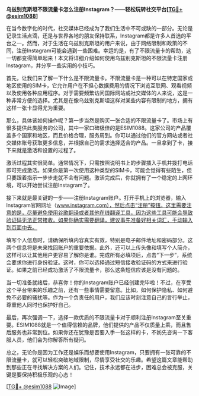 **乌兹别克斯坦不限流量卡怎么注册Instagram？——轻松玩转社交平台[[TG💪+ @esim1088](https://t.me/s/esim1088)]**

在当今数字化的时代，社交媒体已经成为了我们生活中不可或缺的一部分。无论是记录生活点滴，还是与世界各地的朋友保持联系，Instagram都是许多人首选的平台之一。然而，对于生活在乌兹别克斯坦的用户来说，由于网络限制和政策的不同，注册Instagram可能会遇到一些困难。幸运的是，有了不限流量卡的帮助，这一切都变得简单起来！本文将详细介绍如何使用乌兹别克斯坦的不限流量卡注册Instagram，并分享一些实用的小技巧。

首先，让我们来了解一下什么是不限流量卡。不限流量卡是一种可以在特定国家或地区使用的SIM卡，它允许用户在不担心数据费用的情况下浏览互联网、观看视频以及使用各种应用程序。对于需要频繁访问国际网站或社交媒体的人来说，这是一种非常方便的选择。尤其是在像乌兹别克斯坦这样对某些内容有限制的地方，拥有这样一张卡显得尤为重要。

那么，具体该如何操作呢？第一步当然是购买一张合适的不限流量卡了。市场上有很多提供此类服务的公司，其中一家口碑极佳的是ESIM1088。这家公司的产品覆盖多个国家和地区，而且价格合理，服务周到。你可以通过他们的官方网站或者社交媒体账号获取更多信息，并根据自己的需求选择适合的产品。一旦拿到了卡，接下来就是激活和设置的过程了。

激活过程其实很简单。通常情况下，只需按照说明书上的步骤插入手机并拨打电话即可完成激活。如果你是第一次使用这种类型的SIM卡，可能会觉得有些陌生，但只要跟着指示一步步走就不会有问题。激活完成后，你就拥有了一个稳定的上网环境，可以开始尝试注册Instagram了。

接下来就是最关键的一步——注册Instagram账户。打开手机上的浏览器，输入Instagram官网网址（www.instagram.com），然后点击“注册”按钮。这里需要注意的是，尽量避免使用谷歌翻译或者其他在线翻译工具，因为这些工具可能会导致验证码无法正常接收。如果你确实需要翻译，建议事先准备好相关词汇，手动输入到页面中去。

填写个人信息时，请确保所填内容真实有效，特别是电子邮件地址和密码部分。这两个信息将是未来找回账户的重要依据。此外，还可以上传头像和填写个人简介，这样可以让其他用户更容易了解你是谁。完成所有必填项后，点击“下一步”，系统会要求你进行身份验证。这时，你可以选择通过短信接收验证码的方式来进行验证。如果之前已经成功激活了不限流量卡，那么这条短信应该是没有问题的。

当一切准备就绪后，恭喜你！你的Instagram账户已经创建完毕啦！不过，在享受这个平台带来的乐趣之前，还有一些事情需要留意。比如，如何保护隐私、如何避免不必要的骚扰等。作为一个负责任的用户，我们应该时刻注意自己的言行举止，尊重他人同时也保护好自己。

最后，再次强调一下，选择一款优质的不限流量卡对于顺利注册Instagram至关重要。ESIM1088就是一个值得信赖的品牌，他们提供的产品不仅质量上乘，而且售后服务也非常到位。如果你还在犹豫是否要入手一张这样的卡，不妨先咨询一下客服人员，他们会为你解答所有疑问。

总之，无论你是因为工作还是娱乐而想要使用Instagram，只要拥有一张可靠的不限流量卡，就可以轻松突破地域限制，尽情享受社交的乐趣。希望这篇文章能帮助到那些正在寻找解决方案的人们。记住，技术永远都在进步，困难总会被克服，关键是要保持积极乐观的心态！

[[TG💪+ @esim1088](https://t.me/s/esim1088) ![Image](https://i.postimg.cc/4NQfJmqS/Snipaste-2025-05-13-00-14-12.png)]